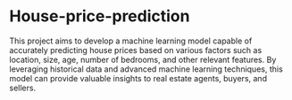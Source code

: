 # House-price-prediction

This project aims to develop a machine learning model capable of accurately predicting house prices based on various factors such as location, size, age, number of bedrooms, and other relevant features. By leveraging historical data and advanced machine learning techniques, this model can provide valuable insights to real estate agents, buyers, and sellers.
